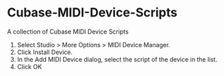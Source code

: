 # Cubase-MIDI-Device-Scripts
A collection of Cubase MIDI Device Scripts

1. Select Studio > More Options > MIDI Device Manager.
2. Click Install Device.
3. In the Add MIDI Device dialog, select the script of the device in the list.
4. Click OK
